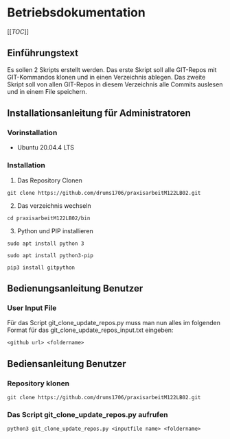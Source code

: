 # Betriebsdokumentation
[[_TOC_]]
## Einführungstext 

Es sollen 2 Skripts erstellt werden. Das erste Skript soll alle GIT-Repos mit GIT-Kommandos klonen und in einen Verzeichnis ablegen. Das zweite Skript soll von allen GIT-Repos in diesem Verzeichnis alle Commits auslesen und in einem File speichern.

## Installationsanleitung für Administratoren

### Vorinstallation
* Ubuntu 20.04.4 LTS

### Installation

1. Das Repository Clonen
````
git clone https://github.com/drums1706/praxisarbeitM122LB02.git
````

2. Das verzeichnis wechseln
````
cd praxisarbeitM122LB02/bin
````

3. Python und PIP installieren
````
sudo apt install python 3
````

````
sudo apt install python3-pip
````

````
pip3 install gitpython
````


## Bedienungsanleitung Benutzer

### User Input File

Für das Script git_clone_update_repos.py muss man nun alles im folgenden Format für das git_clone_update_repos_input.txt eingeben:

````
<github url> <foldername>
````

## Bediensanleitung Benutzer

### Repository klonen

````
git clone https://github.com/drums1706/praxisarbeitM122LB02.git
````
### Das Script git_clone_update_repos.py aufrufen

````
python3 git_clone_update_repos.py <inputfile name> <foldername>
````
